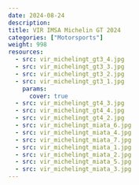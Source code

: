 ```yaml
---
date: 2024-08-24
description: 
title: VIR IMSA Michelin GT 2024
categories: ["Motorsports"]
weight: 998
resources:
  - src: vir_michelingt_gt3_4.jpg
  - src: vir_michelingt_gt3_3.jpg
  - src: vir_michelingt_gt3_2.jpg
  - src: vir_michelingt_gt3_1.jpg
    params:
      cover: true
  - src: vir_michelingt_gt4_3.jpg
  - src: vir_michelingt_gt4_4.jpg
  - src: vir_michelingt_gt4_2.jpg
  - src: vir_michelingt_miata_6.jpg
  - src: vir_michelingt_miata_4.jpg
  - src: vir_michelingt_miata_7.jpg
  - src: vir_michelingt_miata_1.jpg
  - src: vir_michelingt_miata_2.jpg
  - src: vir_michelingt_miata_5.jpg
  - src: vir_michelingt_miata_3.jpg
---
```


